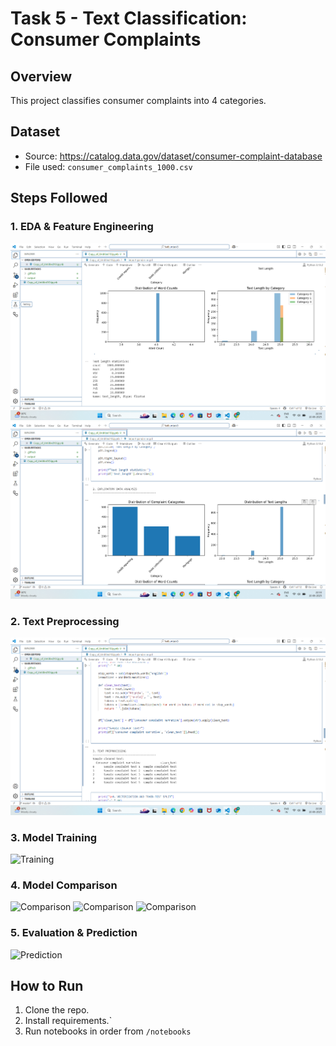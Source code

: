 # Task 5 - Text Classification: Consumer Complaints

## Overview
This project classifies consumer complaints into 4 categories.

## Dataset
- Source: https://catalog.data.gov/dataset/consumer-complaint-database
- File used: `consumer_complaints_1000.csv`

## Steps Followed

### 1. EDA & Feature Engineering
![EDA](./output/EDA.png)
![EDA](./output/EDA2.png)


### 2. Text Preprocessing
![Preprocessing](./output/preprocessing.png)

### 3. Model Training
![Training](./output/Training.png)

### 4. Model Comparison
![Comparison](./output/NB.png)
![Comparison](./output/LR.png)
![Comparison](./output/RF.png)



### 5. Evaluation & Prediction
![Prediction](./output/prediction.png)

## How to Run
1. Clone the repo.
2. Install requirements.`
3. Run notebooks in order from `/notebooks`


